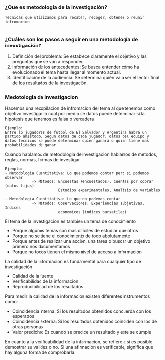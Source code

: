 ### ¿Que es metodologia de la investigación?

    Tecnicas que utilizamos para recabar, recoger, obtener o reunir infromacion

#

### ¿Cuáles son los pasos a seguir en una metodología de investigación?

1. Definición del problema: Se establece claramente el objetivo y las preguntas que se van a responder.
2. información de los antecedentes: Se busca entender cómo ha evolucionado el tema hasta llegar al momento actual.
3. Identificación de la audiencia: Se determina quién va a ser el lector final de los resultados de la investigación.

##

### Medotologia de investigacion

Hacemos una recopilacion de infromacion del tema al que tenemos como objetivo investigar lo cual por medio de datos puede determinar si la hipotesis que tenemos es falsa o verdadera

    Ejemplo:
    Entre lo jugadores de futbol de El Salvador y Argentina habrá un
    partido amistodo. Segun datos de cada jugador, datos del equipo y
    datos tecnicos se puede determinar quien ganará o quien tiene mas
    probabilidades de ganar.

Cuando hablamos de metodologia de investigacion hablamos de metodos, reglas, normas, formas de investigar

    Ejemplo:
    - Metodologia Cuantitativa: Lo que podemos contar pero si podemos observar
                -> Metodos: Encuestas (encuestados), Cuentas por cobrar (datos fijos)
                            Estudios experimentales, Analisis de variables

    - Metodologia Cuantitativa: Lo que no podemos contar
                -> Metodos: Observaciones, Experiencias subjetivas, Indices
                            economicos (indices bursatiles)

El tema de la investigacion es tambien un tema de conocimiento

- Porque algunos temas son mas difíciles de estudiar que otros
- Porque no se tiene el conocimiento de todo abolutamente
- Porque antes de realizar una accion, una tarea o buscar un objetivo primero nos documentamos
- Porque no todos tienen el mismo nivel de acceso a información

La calidad de la informacion es fundamental para cualquier tipo de investigación

- Calidad de la fuente
- Verificabilidad de la informacion
- Reproducibilidad de los resultados

Para medir la calidad de la informacion existen diferentes instrumentos como:

- Coincidencia interna: Si los resultados obtenidos concuerda con los esperados
- Coincidencia externa: Si los resultados obtenidos coinciden con los de otras personas
- Valor predicho: Es cuando se predice un resultado y este se cumple

En cuanto a la verificabilidad de la informacion, se refiere a si es posible demostrar su validez o no.
Si una afirmacion es verificable, significa que hay alguna forma de comprobarla.
